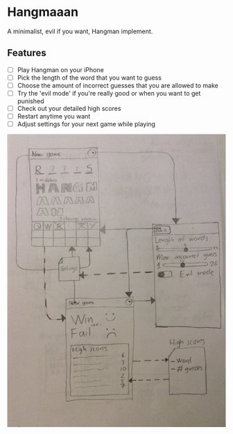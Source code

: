 Hangmaaan
=========

A minimalist, evil if you want, Hangman implement.

## Features

- [ ] Play Hangman on your iPhone
- [ ] Pick the length of the word that you want to guess
- [ ] Choose the amount of incorrect guesses that you are allowed to make
- [ ] Try the 'evil mode' if you're really good or when you want to get punished
- [ ] Check out your detailed high scores
- [ ] Restart anytime you want
- [ ] Adjust settings for your next game while playing

![Application flow](ui_flow.jpg)
